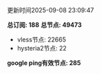 更新时间2025-09-08 23:09:47

**总订阅: 188**
**总节点: 49473**
- vless节点: 22665
- hysteria2节点: 22

**google ping有效节点: 285**
